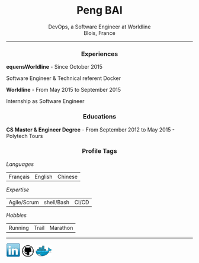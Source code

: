 <center> <h1>Peng BAI</h1> </center>

<center>DevOps, a Software Engineer at Worldline</center>
<center>Blois, France</center>

------

<center> <h3>Experiences</h3> </center>

**equensWorldline**  -  Since  October 2015  

Software Engineer & Technical referent Docker

**Worldline**  -  From  May 2015  to September 2015 

Internship as Software Engineer

<center> <h3>Educations</h3> </center>

**CS Master & Engineer Degree**  -  From  September 2012  to May 2015  - Polytech Tours 

<center> <h3>Profile Tags</h3> </center>

*Languages*

<table>
<tbody>
<td>Français
</td>
<td>English
</td>
<td>Chinese
</td>
</tbody>
</table>

*Expertise*

<table>
<tbody><td>Agile/Scrum</td><td>shell/Bash</td><td>CI/CD</td>
</tbody>
</table>


*Hobbies*

<table>
<tbody>
<td>Running
</td>
<td>Trail
</td>
<td>Marathon
</td>
</tbody>
</table>

----

[![Linkedin](./img/linkedin.PNG)](https://www.linkedin.com/in/baipeng)
[![Github](./img/github.PNG)](https://github.com/PengBAI)
[![Dockerhub](./img/docker.PNG)](https://hub.docker.com/u/pengbai/)
